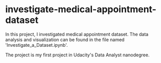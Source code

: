 # investigate-medical-appointment-dataset

In this project, I investigated medical appointment dataset. 
The data analysis and visualization can be found in the file named 'Investigate_a_Dataset.ipynb'.

The project is my first project in Udacity's Data Analyst nanodegree.
